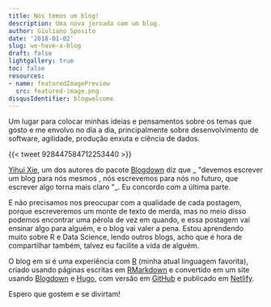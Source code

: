 ```yaml
---
title: Nós temos um blog!
description: Uma nova jornada com um blog.
author: Giuliano Sposito
date: '2018-01-02'
slug: we-have-a-blog
draft: false
lightgallery: true
toc: false
resources:
- name: featuredImagePreview
  src: featured-image.png
disqusIdentifier: blogwelcome
---
```


Um lugar para colocar minhas ideias e pensamentos sobre os temas que gosto e me envolvo no dia a dia, principalmente sobre desenvolvimento de software, agilidade, produção enxuta e ciência de dados.

<!--more-->

{{< tweet 928447584712253440 >}}

[Yihui Xie](http://www.twitter.com/), um dos autores do pacote [Blogdown](https://bookdown.org/yihui/blogdown/) diz que _ "devemos escrever um blog para nós mesmos , nós escrevemos para nós no futuro, que escrever algo torna mais claro "_. Eu concordo com a última parte.

E não precisamos nos preocupar com a qualidade de cada postagem, porque escreveremos um monte de texto de merda, mas no meio disso podemos encontrar uma pérola de vez em quando, e essa postagem vai ensinar algo para alguém, e o blog vai valer a pena. Estou aprendendo muito sobre R e Data Science, lendo outros blogs, acho que é hora de compartilhar também, talvez eu facilite a vida de alguém.

O blog em si é uma experiência com [R](https://www.r-project.org/) (minha atual linguagem favorita), criado usando páginas escritas em [RMarkdown](http://rmarkdown.rstudio.com/ ) e convertido em um site usando [Blogdown](https://bookdown.org/yihui/blogdown/) e [Hugo](https://gohugo.io/), com versão em [GitHub](https://github.com/GiulSposito/yetanotheriteration) e publicado em [Netlify](http://www.netlify.com).

Espero que gostem e se divirtam!
